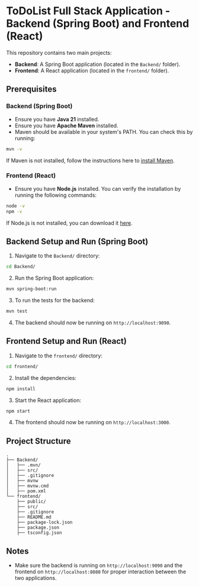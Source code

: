 # ToDoList Full Stack Application - Backend (Spring Boot) and Frontend (React)

This repository contains two main projects:
- **Backend**: A Spring Boot application (located in the `Backend/` folder).
- **Frontend**: A React application (located in the `frontend/` folder).

## Prerequisites

### Backend (Spring Boot)
- Ensure you have **Java 21** installed.
- Ensure you have **Apache Maven** installed.
- Maven should be available in your system's PATH. You can check this by running:

```bash
mvn -v
```

If Maven is not installed, follow the instructions here to [install Maven](https://maven.apache.org/install.html).

### Frontend (React)
- Ensure you have **Node.js** installed. You can verify the installation by running the following commands:

```bash
node -v
npm -v
```

If Node.js is not installed, you can download it [here](https://nodejs.org/).

## Backend Setup and Run (Spring Boot)

1. Navigate to the `Backend/` directory:

```bash
cd Backend/
```

2. Run the Spring Boot application:

```bash
mvn spring-boot:run
```

3. To run the tests for the backend:

```bash
mvn test
```

4. The backend should now be running on `http://localhost:9090`.

## Frontend Setup and Run (React)

1. Navigate to the `frontend/` directory:

```bash
cd frontend/
```

2. Install the dependencies:

```bash
npm install
```

3. Start the React application:

```bash
npm start
```

4. The frontend should now be running on `http://localhost:3000`.

## Project Structure

```
.
├── Backend/
│   ├── .mvn/
│   ├── src/
│   ├── .gitignore
│   ├── mvnw
│   ├── mvnw.cmd
│   ├── pom.xml
└── frontend/
    ├── public/
    ├── src/
    ├── .gitignore
    ├── README.md
    ├── package-lock.json
    ├── package.json
    ├── tsconfig.json
```

## Notes
- Make sure the backend is running on `http://localhost:9090` and the frontend on `http://localhost:8080` for proper interaction between the two applications.
